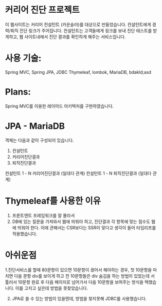 # 커리어 진단 프로젝트

이 웹사이트는 커리어 컨설턴트 (카운슬러)를 대상으로 만들었습니다. 
컨설턴트에게 경력/퇴직 진단 링크가 주어집니다. 
컨설턴트는 고객들에게 링크를 보내 진단 테스트를 받게하고, 웹 사이트내에서 진단 결과를 확인하게 해주는 서비스입니다.

# 사용 기술:
Spring MVC, Spring JPA, JDBC Thymeleaf, lombok, MariaDB, bdakld;asd

# Plans:
Spring MVC를 이용한 레이어드 아키텍처를 구현하였습니다.

# JPA - MariaDB
객체는 다음과 같이 구성되어 있습니다.
1. 컨설턴트
2. 커리어진단결과
3. 퇴직진단결과

컨설턴트 1 - N 커리어진단결과 (일대다 관계)
컨설턴트 1 - N 퇴직진단결과 (일대다 관계)

# Thymeleaf를 사용한 이유
1. 프론트엔트 프레임워크를 잘 몰라서
2. DB에 있는 질문을 가져와서 웹에 띄워야 하고, 진단결과 각 항목에 맞는 점수도 웹에 띄워야 한다. 이에 관해서는 CSR보다는 SSR이 맞다고 생각이 들어 타임리프를 적용했습니다.

# 아쉬운점

1.진단서비스를 할때 80문항이 있으면 10문항이 끊어서 해야하는 경우, 첫 10문항을 마치면 다음 문항 div를 보이게 하고 전 10문항들은 div 숨김을 하는 방법이 있었는데 서툴러서 10문항 완료 후 다음 페이지로 넘어가서 다음 10문항을 보여주는 방식을 택했습니다. 이를 고치고 싶은데 방법을 못찾았습니다.

2. JPA로 쓸 수 있는 방법이 있을텐데, 방법을 찾지못해 JDBC를 사용했습니다.

